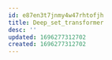 ```yaml
---
id: e87en3t7jnmy4w47rhtofjh
title: Deep_set_transformer
desc: ''
updated: 1696277312702
created: 1696277312702
---
```

